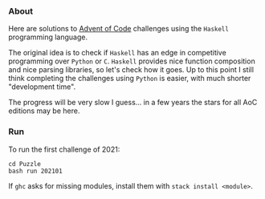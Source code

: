 ### About

Here are solutions to [Advent of Code]( https://adventofcode.com/)
challenges using the `Haskell` programming language.

The original idea is to check 
if `Haskell` has an edge in competitive programming
over `Python` or `C`. `Haskell` provides nice function composition and
nice parsing libraries, so let's check how it goes. Up to this point I still think completing the challenges using `Python` is easier, with 
much shorter "development time".



The progress will be very slow I guess... in a few years
the stars for all AoC editions may be here.

### Run

To run the first challenge of 2021:
 ```
cd Puzzle
bash run 202101
```

If `ghc` asks for missing modules, install them with `stack install <module>`.

